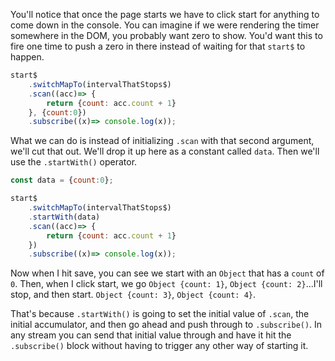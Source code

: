 You'll notice that once the page starts we have to click start for anything to come down in the console. You can imagine if we were rendering the timer somewhere in the DOM, you probably want zero to show. You'd want this to fire one time to push a zero in there instead of waiting for that `start$` to happen.

```javascript
start$
	.switchMapTo(intervalThatStops$)
	.scan((acc)=> {
		return {count: acc.count + 1}
	}, {count:0})
	.subscribe((x)=> console.log(x));
```

What we can do is instead of initializing `.scan` with that second argument, we'll cut that out. We'll drop it up here as a constant called `data`. Then we'll use the `.startWith()` operator.

```javascript
const data = {count:0};

start$
	.switchMapTo(intervalThatStops$)
	.startWith(data)
	.scan((acc)=> {
		return {count: acc.count + 1}
	})
	.subscribe((x)=> console.log(x));
```

Now when I hit save, you can see we start with an `Object` that has a `count` of `0`. Then, when I click start, we go `Object {count: 1}`, `Object {count: 2}`...I'll stop, and then start. `Object {count: 3}`, `Object {count: 4}`.

That's because `.startWith()` is going to set the initial value of `.scan`, the initial accumulator, and then go ahead and push through to `.subscribe()`. In any stream you can send that initial value through and have it hit the `.subscribe()` block without having to trigger any other way of starting it.

